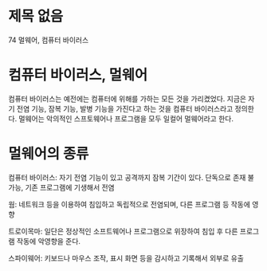 # 제목 없음

74 멀웨어, 컴퓨터 바이러스

# 컴퓨터 바이러스, 멀웨어

컴퓨터 바이러스는 예전에는 컴퓨터에 위해를 가하는 모든 것을 가리켰었다. 지금은 자기 전염 기능, 잠복 기능, 발병 기능을 가진다고 하는 것을 컴퓨터 바이러스라고 정의한다.
멀웨어는 악의적인 스프토웨어나 프로그램을 모두 일컬어 멀웨어라고 한다.

# 멀웨어의 종류

컴퓨터 바이러스: 자기 전염 기능이 있고 공격까지 잠복 기간이 있다. 단독으로 존재 불가능, 기존 프로그램에 기생해서 전염

웜: 네트워크 등을 이용하여 침입하고 독립적으로 전염되며, 다른 프로그램 등 작동에 영향

트로이목마: 일단은 정상적인 소프트웨어나 프로그램으로 위장하여 침입 후 다른 프로그램 작동에 악영향을 준다.

스파이웨어: 키보드나 마우스 조작, 표시 화면 등을 감시하고 기록해서 외부로 유출